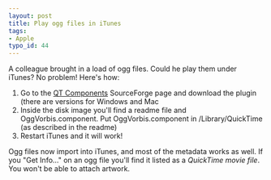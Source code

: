 ```yaml
---
layout: post
title: Play ogg files in iTunes
tags:
- Apple
typo_id: 44
---
```

<p>A colleague brought in a load of ogg files.  Could he play them under iTunes?  No problem!  Here's how:
<ol>
<li>Go to the <a class="external" href="http://qtcomponents.sf.net/">QT Components</a> SourceForge page and download the plugin (there are versions for Windows and Mac</li>
<li>Inside the disk image you'll find a readme file and OggVorbis.component.  Put OggVorbis.component in /Library/QuickTime (as described in the readme)</li>
<li>Restart iTunes and it will work!</li>
</ol>
Ogg files now import into iTunes, and most of the metadata works as well. If you "Get Info..." on an ogg file you'll find it listed as a <i>QuickTime movie file</i>.  You won't be able to attach artwork.
</p>

